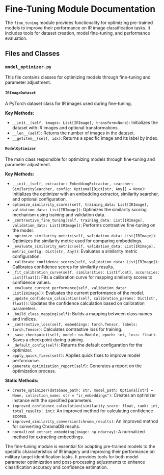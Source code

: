 # Fine-Tuning Module Documentation

The `fine_tuning` module provides functionality for optimizing pre-trained models to improve their performance on IR image classification tasks. It includes tools for dataset creation, model fine-tuning, and performance evaluation.

## Files and Classes

### `model_optimizer.py`

This file contains classes for optimizing models through fine-tuning and parameter adjustment.

#### `IRImageDataset`

A PyTorch dataset class for IR images used during fine-tuning.

**Key Methods:**

- `__init__(self, images: List[IRImage], transform=None)`: Initializes the dataset with IR images and optional transformations.
- `__len__(self)`: Returns the number of images in the dataset.
- `__getitem__(self, idx)`: Returns a specific image and its label by index.

#### `ModelOptimizer`

The main class responsible for optimizing models through fine-tuning and parameter adjustment.

**Key Methods:**

- `__init__(self, extractor: EmbeddingExtractor, searcher: SimilaritySearcher, config: Optional[Dict[str, Any]] = None)`: Initializes the optimizer with an embedding extractor, similarity searcher, and optional configuration.
- `optimize_similarity_scores(self, training_data: List[IRImage], validation_data: List[IRImage])`: Optimizes the similarity scoring mechanism using training and validation data.
- `_contrastive_fine_tuning(self, training_data: List[IRImage], validation_data: List[IRImage])`: Performs contrastive fine-tuning on the model.
- `_optimize_similarity_metric(self, validation_data: List[IRImage])`: Optimizes the similarity metric used for comparing embeddings.
- `_evaluate_similarity_metric(self, validation_data: List[IRImage], metric_config: Dict[str, Any])`: Evaluates a similarity metric configuration.
- `_calibrate_confidence_scores(self, validation_data: List[IRImage])`: Calibrates confidence scores for similarity results.
- `_fit_calibration_curve(self, similarities: List[float], accuracies: List[float])`: Fits a calibration curve for mapping similarity scores to confidence values.
- `_evaluate_current_performance(self, validation_data: List[IRImage])`: Evaluates the current performance of the model.
- `_update_confidence_calculation(self, calibration_params: Dict[str, float])`: Updates the confidence calculation based on calibration parameters.
- `_build_class_mapping(self)`: Builds a mapping between class names and indices.
- `_contrastive_loss(self, embeddings: torch.Tensor, labels: torch.Tensor)`: Calculates contrastive loss for training.
- `_save_checkpoint(self, model: nn.Module, epoch: int, loss: float)`: Saves a checkpoint during training.
- `_default_config(self)`: Returns the default configuration for the optimizer.
- `apply_quick_fixes(self)`: Applies quick fixes to improve model performance.
- `generate_optimization_report(self)`: Generates a report on the optimization process.

**Static Methods:**

- `create_optimizer(database_path: str, model_path: Optional[str] = None, collection_name: str = "ir_embeddings")`: Creates an optimizer instance with the specified parameters.
- `improved_confidence_calculation(similarity_score: float, rank: int, total_results: int)`: An improved method for calculating confidence scores.
- `improved_similarity_conversion(chroma_results)`: An improved method for converting ChromaDB results.
- `normalized_extract_embedding(image: np.ndarray)`: A normalized method for extracting embeddings.

The fine-tuning module is essential for adapting pre-trained models to the specific characteristics of IR imagery and improving their performance on military target identification tasks. It provides tools for both model parameter optimization and post-processing adjustments to enhance classification accuracy and confidence estimation.
